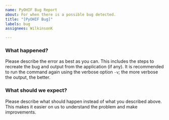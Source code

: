 ```yaml
---
name: PyOHIF Bug Report
about: For when there is a possible bug detected.
title: "[PyOHIF Bug]"
labels: bug
assignees: WilkinsonK

---
```


### What happened? ###
Please describe the error as best as you can. This includes the steps to recreate the bug and output from the application (if any). It is recommended to run the command again using the verbose option `-v`; the more verbose the output, the better.

### What should we expect? ###
Please describe what should happen instead of what you described above. This makes it easier on us to understand the problem and make improvements.
